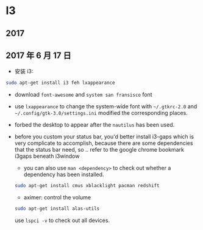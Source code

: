 # I3

## 2017 

## 2017 年 6 月 17 日

+ 安装 i3:

```bash
sudo apt-get install i3 feh lxappearance
```

+ download `font-awesome` and `system san fransisco` font

+ use `lxappearance` to change the system-wide font with
`~/.gtkrc-2.0` and `~/.config/gtk-3.0/settings.ini` modified the corresponding places.

+ forbed the desktop to appear after the `nautilus` has been used.



+ before you custom your status bar, you'd better install i3-gaps which is very complicate
to accomplish, because there are some dependencies that the status bar need, so .. refer
to the google chrome bookmark i3gaps beneath i3window

    + you can also use `man <dependency>` to check out whether a dependency has been installed.
    
    ```bash
    sudo apt-get install cmus xblacklight pacman redshift
    ```

    + aximer: control the volume

    ```bash
    sudo apt-get install alas-utils
    ```

    use `lspci -v` to check out all devices.
